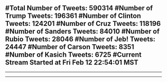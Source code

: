 #Total Number of Tweets: 590314 
#Number of Trump Tweets: 196361
#Number of Clinton Tweets: 124201
#Number of Cruz Tweets: 118196
#Number of Sanders Tweets: 84010
#Number of Rubio Tweets: 28046
#Number of Jeb! Tweets: 24447
#Number of Carson Tweets: 8351
#Number of Kasich Tweets: 6725
#Current Stream Started at Fri Feb 12 22:54:01 MST
---
---
---
